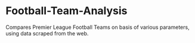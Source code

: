 # Football-Team-Analysis
Compares Premier League Football Teams on basis of various parameters, using data scraped from the web.
